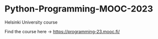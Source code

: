 # Python-Programming-MOOC-2023
Helsinki University course

Find the course here -> https://programming-23.mooc.fi/
